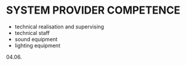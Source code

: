 # SYSTEM PROVIDER COMPETENCE

+ technical realisation and supervising
+ technical staff
+ sound equipment
+ lighting equipment

04.06. 